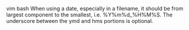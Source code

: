 vim
bash
When using a date, especially in a filename, it should be from largest component to the smallest, i.e. %Y%m%d_%H%M%S. The underscore between the ymd and hms portions is optional.
